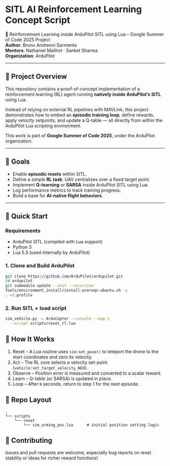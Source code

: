 # SITL AI Reinforcement Learning Concept Script

📡 Reinforcement Learning inside ArduPilot SITL using Lua – Google Summer of Code 2025 Project  
**Author**: Bruno Andreoni Sarmento  
**Mentors**: Nathaniel Mailhot · Sanket Sharma  
**Organization**: ArduPilot

---

## 🧠 Project Overview

This repository contains a proof-of-concept implementation of a reinforcement learning (RL) agent running **natively inside ArduPilot’s SITL** using Lua.

Instead of relying on external RL pipelines with MAVLink, this project demonstrates how to embed an **episodic training loop**, define rewards, apply velocity setpoints, and update a Q-table — all directly from within the ArduPilot Lua scripting environment.

This work is part of **Google Summer of Code 2025**, under the ArduPilot organization.

---

## 🎯 Goals

- Enable **episodic resets** within SITL.
- Define a simple **RL task**: UAV centralizes over a fixed target point.
- Implement **Q-learning** or **SARSA** inside ArduPilot SITL using Lua.
- Log performance metrics to track training progress.
- Build a base for **AI-native flight behaviors**.

---

## 🚀 Quick Start

### Requirements

- ArduPilot SITL (compiled with Lua support)
- Python 3
- Lua 5.3 (used internally by ArduPilot)

### 1. Clone and Build ArduPilot

```bash
git clone https://github.com/ArduPilot/ardupilot.git
cd ardupilot
git submodule update --init --recursive
Tools/environment_install/install-prereqs-ubuntu.sh -y
. ~/.profile
```

### 2. Run SITL + load script

```bash
sim_vehicle.py -v ArduCopter --console --map \
  --script scripts/reset_rl.lua
```

## :wrench: How It Works
1. Reset   – A Lua routine uses `sim:set_pose()` to teleport the drone to the start coordinates and zero its velocity.
2. Act     – The RL core selects a velocity set-point (`vehicle:set_target_velocity_NED`).
3. Observe – Position error is measured and converted to a scalar reward.
4. Learn   – Q-table (or SARSA) is updated in place.
5. Loop    – After `N` seconds, return to step 1 for the next episode.

## 📂 Repo Layout

```plaintext
.
└── scripts
    └── reset
        └── sim_arming_pos.lua      # initial position setting logic
```


## 🤝 Contributing
Issues and pull requests are welcome, especially bug reports on reset stability or ideas for richer reward functions!